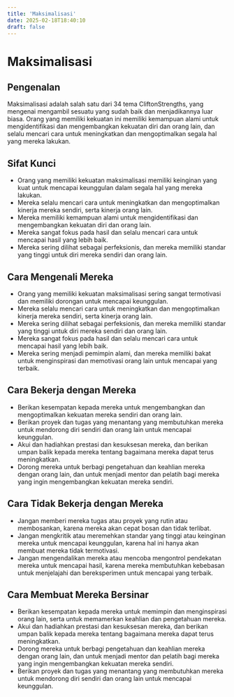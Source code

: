 ```yaml
---
title: 'Maksimalisasi'
date: 2025-02-18T18:40:10
draft: false
---
```


# Maksimalisasi

## Pengenalan

Maksimalisasi adalah salah satu dari 34 tema CliftonStrengths, yang mengenai mengambil sesuatu yang sudah baik dan menjadikannya luar biasa. Orang yang memiliki kekuatan ini memiliki kemampuan alami untuk mengidentifikasi dan mengembangkan kekuatan diri dan orang lain, dan selalu mencari cara untuk meningkatkan dan mengoptimalkan segala hal yang mereka lakukan.

## Sifat Kunci

- Orang yang memiliki kekuatan maksimalisasi memiliki keinginan yang kuat untuk mencapai keunggulan dalam segala hal yang mereka lakukan.
- Mereka selalu mencari cara untuk meningkatkan dan mengoptimalkan kinerja mereka sendiri, serta kinerja orang lain.
- Mereka memiliki kemampuan alami untuk mengidentifikasi dan mengembangkan kekuatan diri dan orang lain.
- Mereka sangat fokus pada hasil dan selalu mencari cara untuk mencapai hasil yang lebih baik.
- Mereka sering dilihat sebagai perfeksionis, dan mereka memiliki standar yang tinggi untuk diri mereka sendiri dan orang lain.

## Cara Mengenali Mereka

- Orang yang memiliki kekuatan maksimalisasi sering sangat termotivasi dan memiliki dorongan untuk mencapai keunggulan.
- Mereka selalu mencari cara untuk meningkatkan dan mengoptimalkan kinerja mereka sendiri, serta kinerja orang lain.
- Mereka sering dilihat sebagai perfeksionis, dan mereka memiliki standar yang tinggi untuk diri mereka sendiri dan orang lain.
- Mereka sangat fokus pada hasil dan selalu mencari cara untuk mencapai hasil yang lebih baik.
- Mereka sering menjadi pemimpin alami, dan mereka memiliki bakat untuk menginspirasi dan memotivasi orang lain untuk mencapai yang terbaik.

## Cara Bekerja dengan Mereka

- Berikan kesempatan kepada mereka untuk mengembangkan dan mengoptimalkan kekuatan mereka sendiri dan orang lain.
- Berikan proyek dan tugas yang menantang yang membutuhkan mereka untuk mendorong diri sendiri dan orang lain untuk mencapai keunggulan.
- Akui dan hadiahkan prestasi dan kesuksesan mereka, dan berikan umpan balik kepada mereka tentang bagaimana mereka dapat terus meningkatkan.
- Dorong mereka untuk berbagi pengetahuan dan keahlian mereka dengan orang lain, dan untuk menjadi mentor dan pelatih bagi mereka yang ingin mengembangkan kekuatan mereka sendiri.

## Cara Tidak Bekerja dengan Mereka

- Jangan memberi mereka tugas atau proyek yang rutin atau membosankan, karena mereka akan cepat bosan dan tidak terlibat.
- Jangan mengkritik atau meremehkan standar yang tinggi atau keinginan mereka untuk mencapai keunggulan, karena hal ini hanya akan membuat mereka tidak termotivasi.
- Jangan mengendalikan mereka atau mencoba mengontrol pendekatan mereka untuk mencapai hasil, karena mereka membutuhkan kebebasan untuk menjelajahi dan bereksperimen untuk mencapai yang terbaik.

## Cara Membuat Mereka Bersinar

- Berikan kesempatan kepada mereka untuk memimpin dan menginspirasi orang lain, serta untuk memamerkan keahlian dan pengetahuan mereka.
- Akui dan hadiahkan prestasi dan kesuksesan mereka, dan berikan umpan balik kepada mereka tentang bagaimana mereka dapat terus meningkatkan.
- Dorong mereka untuk berbagi pengetahuan dan keahlian mereka dengan orang lain, dan untuk menjadi mentor dan pelatih bagi mereka yang ingin mengembangkan kekuatan mereka sendiri.
- Berikan proyek dan tugas yang menantang yang membutuhkan mereka untuk mendorong diri sendiri dan orang lain untuk mencapai keunggulan.
